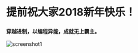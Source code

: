 # 提前祝大家2018新年快乐！

### `穿越进制，以编程异能，成就无上霸主。`










![screenshot1](https://github.com/stonedreamforest/Tennn/blob/master/2017-09-25_22-40-26.gif)
